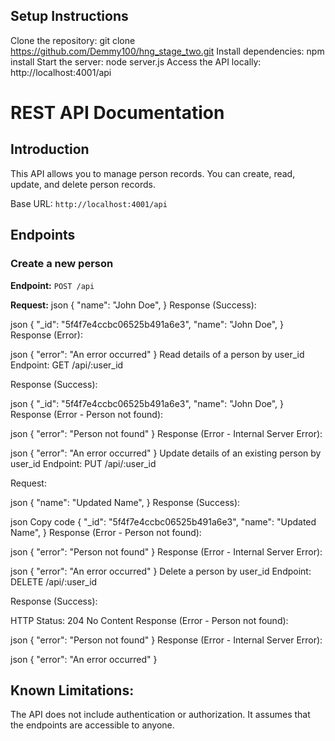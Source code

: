 ## Setup Instructions


Clone the repository: git clone https://github.com/Demmy100/hng_stage_two.git
Install dependencies: npm install
Start the server: node server.js
Access the API locally: http://localhost:4001/api


# REST API Documentation

## Introduction

This API allows you to manage person records. You can create, read, update, and delete person records.

Base URL: `http://localhost:4001/api`

## Endpoints

### Create a new person

**Endpoint:** `POST /api`

**Request:**
json
{
  "name": "John Doe",
}
Response (Success):

json
{
  "_id": "5f4f7e4ccbc06525b491a6e3",
  "name": "John Doe",
}
Response (Error):

json
{
  "error": "An error occurred"
}
Read details of a person by user_id
Endpoint: GET /api/:user_id

Response (Success):

json
{
  "_id": "5f4f7e4ccbc06525b491a6e3",
  "name": "John Doe",
}
Response (Error - Person not found):

json
{
  "error": "Person not found"
}
Response (Error - Internal Server Error):

json
{
  "error": "An error occurred"
}
Update details of an existing person by user_id
Endpoint: PUT /api/:user_id

Request:

json
{
  "name": "Updated Name",
}
Response (Success):

json
Copy code
{
  "_id": "5f4f7e4ccbc06525b491a6e3",
  "name": "Updated Name",
}
Response (Error - Person not found):

json
{
  "error": "Person not found"
}
Response (Error - Internal Server Error):

json
{
  "error": "An error occurred"
}
Delete a person by user_id
Endpoint: DELETE /api/:user_id

Response (Success):

HTTP Status: 204 No Content
Response (Error - Person not found):

json
{
  "error": "Person not found"
}
Response (Error - Internal Server Error):

json
{
  "error": "An error occurred"
}
## Known Limitations:

The API does not include authentication or authorization. It assumes that the endpoints are accessible to anyone.





